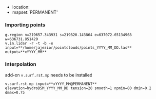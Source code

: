 * location:
* mapset:`PERMANENT'
### Importing points
```
g.region n=219657.343931 s=219320.143864 e=637072.65134968 w=636731.851429 
v.in.lidar -r -t -b -o input=**/home/jajezior/pointclouds/points_YYYY_MM_DD.las** output=**xYYYY_MM**
```

### Interpolation
add-on `v.surf.rst.mp` needs to be installed
```
v.surf.rst.mp input=**xYYYY_MM@PERMANENT** elevation=hydroDSM_YYYY_MM_DD tension=20 smooth=1 npmin=80 dmin=0.2 dmax=0.75
```
